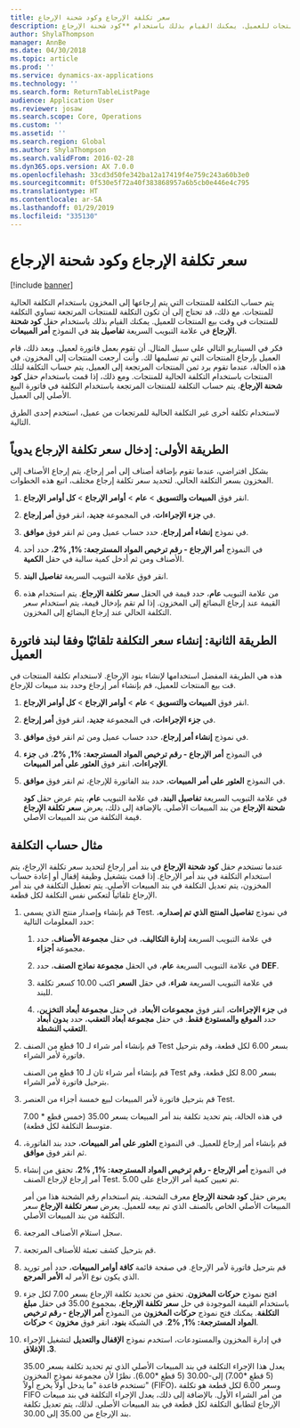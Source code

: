 ```yaml
---
title: سعر تكلفة الإرجاع وكود شحنة الإرجاع
description: قد تحتاج إلى أن تكون التكلفة للمنتجات المرتجعة تساوي التكلفة للمنتجات في وقت بيع المنتجات للعميل. يمكنك القيام بذلك باستخدام **كود شحنة الإرجاع**.
author: ShylaThompson
manager: AnnBe
ms.date: 04/30/2018
ms.topic: article
ms.prod: ''
ms.service: dynamics-ax-applications
ms.technology: ''
ms.search.form: ReturnTableListPage
audience: Application User
ms.reviewer: josaw
ms.search.scope: Core, Operations
ms.custom: ''
ms.assetid: ''
ms.search.region: Global
ms.author: ShylaThompson
ms.search.validFrom: 2016-02-28
ms.dyn365.ops.version: AX 7.0.0
ms.openlocfilehash: 33cd3d50fe342ba12a17419f4e759c243a60b3e0
ms.sourcegitcommit: 0f530e5f72a40f383868957a6b5cb0e446e4c795
ms.translationtype: HT
ms.contentlocale: ar-SA
ms.lasthandoff: 01/29/2019
ms.locfileid: "335130"
---
```

# <a name="return-cost-price-and-return-lot-id"></a>سعر تكلفة الإرجاع وكود شحنة الإرجاع        

[!include [banner](../includes/banner.md)]



يتم حساب التكلفة للمنتجات التي يتم إرجاعها إلى المخزون باستخدام التكلفة الحالية للمنتجات. مع ذلك، قد تحتاج إلى أن تكون التكلفة للمنتجات المرتجعة تساوي التكلفة للمنتجات في وقت بيع المنتجات للعميل. يمكنك القيام بذلك باستخدام حقل **كود شحنة الإرجاع** في علامة التبويب السريعة **تفاصيل بند** في النموذج **أمر المبيعات**.

فكر في السيناريو التالي على سبيل المثال. أن تقوم بعمل فاتورة لعميل. وبعد ذلك، قام العميل بإرجاع المنتجات التي تم تسليمها لك. وأنت أرجعت المنتجات إلى المخزون. في هذه الحالة، عندما تقوم برد ثمن المنتجات المرتجعة إلى العميل، يتم حساب التكلفة لتلك المنتجات باستخدام التكلفة الحالية للمنتجات. ومع ذلك، إذا قمت باستخدام حقل **كود شحنة الإرجاع**، يتم حساب التكلفة للمنتجات المرتجعة باستخدام التكلفة في فاتورة البيع الأصلي إلى العميل.

لاستخدام تكلفة أخرى غير التكلفة الحالية للمرتجعات من عميل، استخدم إحدى الطرق التالية.

## <a name="method-1-manually-enter-the-return-cost-price"></a>الطريقة الأولى: إدخال سعر تكلفة الإرجاع يدوياً

بشكل افتراضي، عندما تقوم بإضافة أصناف إلى أمر إرجاع، يتم إرجاع الأصناف إلى المخزون بسعر التكلفة الحالي. لتحديد سعر تكلفة إرجاع مختلف، اتبع هذه الخطوات.

1.  انقر فوق **المبيعات والتسويق** \> **عام** \> **أوامر الإرجاع** \> **كل أوامر الإرجاع**.

2.  في **جزء الإجراءات**، في المجموعة **جديد**، انقر فوق **أمر إرجاع**.

3.  في نموذج **إنشاء أمر إرجاع**، حدد حساب عميل ومن ثم انقر فوق **موافق**.

4.  في النموذج **أمر الإرجاع - رقم ترخيص المواد المسترجعة: %1, %2**، حدد أحد الأصناف ومن ثم أدخل كمية سالبة في حقل **الكمية‏‎**.

5.  انقر فوق علامة التبويب السريعة **تفاصيل البند**.

6.  من علامة التبويب **عام**، حدد قيمة في الحقل **سعر تكلفة الإرجاع**. يتم استخدام هذه القيمة عند إرجاع البضائع إلى المخزون. إذا لم تقم بإدخال قيمة، يتم استخدام سعر التكلفة الحالي عند إرجاع البضائع إلى المخزون.

## <a name="method-2-automatically-generate-the-cost-price-based-on-the-customer-invoice-line"></a>الطريقة الثانية: إنشاء سعر التكلفة تلقائيًا وفقا لبند فاتورة العميل

هذه هي الطريقة المفضل استخدامها لإنشاء بنود الإرجاع. لاستخدام تكلفة المنتجات في قت بيع المنتجات للعميل، قم بإنشاء أمر إرجاع وحدد بند مبيعات للإرجاع.

1.  انقر فوق **المبيعات والتسويق** \> **عام** \> **أوامر الإرجاع** \> **كل أوامر الإرجاع**.

2.  في **جزء الإجراءات**، في المجموعة **جديد**، انقر فوق **أمر إرجاع**.

3.  في نموذج **إنشاء أمر إرجاع**، حدد حساب عميل ومن ثم انقر فوق **موافق**.

4.  في النموذج **أمر الإرجاع - رقم ترخيص المواد المسترجعة: %1, %2**، في **جزء الإجراءات**، انقر فوق **العثور على أمر المبيعات‬**.

5.  في النموذج **العثور على أمر المبيعات‬**، حدد بند الفاتورة للإرجاع، ثم انقر فوق **موافق**.
    
    في علامة التبويب السريعة **تفاصيل البند**، في علامة التبويب **عام**، يتم عرض حقل **كود شحنة الإرجاع** من بند المبيعات الأصلي. بالإضافة إلى ذلك، يعرض **سعر تكلفة الإرجاع** قيمة التكلفة من بند المبيعات الأصلي.

## <a name="cost-calculation-example"></a>مثال حساب التكلفة

عندما تستخدم حقل **كود شحنة الإرجاع** في بند أمر إرجاع لتحديد سعر تكلفة الإرجاع، يتم استخدام التكلفة في بند أمر الإرجاع. إذا قمت بتشغيل وظيفة إقفال أو إعادة حساب المخزون، يتم تعديل التكلفة في بند المبيعات الأصلي. يتم تعطيل التكلفة في بند أمر الإرجاع تلقائياً لتعكس نفس التكلفة لكل قطعة.

1.  قم بإنشاء وإصدار منتج الذي يسمى Test. في نموذج **‏‫تفاصيل المنتج الذي تم إصداره‬**، حدد المعلومات التالية:
    
    1.  في علامة التبويب السريعة **إدارة التكاليف**، في حقل **مجموعة الأصناف**، حدد مجموعة **أجزاء**.
    
    2.  في علامة التبويب السريعة **عام**، في الحقل **مجموعة نماذج الصنف‬**، حدد **DEF**.
    
    3.  في علامة التبويب السريعة **شراء**، في حقل **السعر** اكتب 10.00 كسعر تكلفة للبند.
    
    4.  في **جزء الإجراءات**، انقر فوق **مجموعات الأبعاد**. في حقل **مجموعة أبعاد التخزين**، حدد **الموقع والمستودع فقط**. في حقل **مجموعة أبعاد التعقب**، حدد **بدون أبعاد التعقب النشطة**.

2.  قم بإنشاء أمر شراء لـ 10 قطع من الصنف Test بسعر 6.00 لكل قطعة، وقم بترحيل فاتورة لأمر الشراء.
    
    قم بإنشاء أمر شراء ثان لـ 10 قطع من الصنف Test بسعر 8.00 لكل قطعة، وقم بترحيل فاتورة لأمر الشراء.

3.  قم بترحيل فاتورة لأمر المبيعات لبيع خمسة أجزاء من العنصر Test.
    
    في هذه الحالة، يتم تحديد تكلفة بند أمر المبيعات بسعر 35.00 (خمس قطع \* 7.00 متوسط التكلفة لكل قطعة).

4.  قم بإنشاء أمر إرجاع للعميل. في النموذج **العثور على أمر المبيعات‬**، حدد بند الفاتورة، ثم انقر فوق **موافق**.

5.  في النموذج **أمر الإرجاع - رقم ترخيص المواد المسترجعة: %1, %2**، تحقق من إنشاء أمر إرجاع لإرجاع الصنف Test. تم تعيين كمية أمر الإرجاع على 5.00.
    
    يعرض حقل **كود شحنة الإرجاع** معرف الشحنة. يتم استخدام رقم الشحنة هذا من أمر المبيعات الأصلي الخاص بالصنف الذي تم بيعه للعميل. يعرض **سعر تكلفة الإرجاع** سعر التكلفة من بند المبيعات الأصلي.

6.  سجل استلام الأصناف المرجعة.

7.  قم بترحيل كشف تعبئة للأصناف المرتجعة.

8.  قم بترحيل فاتورة لأمر الإرجاع. في صفحة قائمة **كافة أوامر المبيعات**، حدد أمر توريد الذي يكون نوع الأمر له **‏‫الأمر المرجع‬**.

9.  افتح نموذج **حركات المخزون**. تحقق من تحديد تكلفة الإرجاع بسعر 7.00 لكل جزء باستخدام القيمة الموجودة في حل **سعر تكلفة الإرجاع**، بمجموع 35.00 في حقل **مبلغ التكلفة**. يمكنك فتح نموذج **حركات المخزون** من النموذج **أمر الإرجاع - رقم ترخيص المواد المسترجعة: %1, %2**. في الشبكة **بنود**، انقر فوق **مخزون** \> **حركات**.

10. في إدارة المخزون والمستودعات، استخدم نموذج **الإقفال والتعديل** لتشغيل الإجراء **3. الإغلاق**.
    
    يعدل هذا الإجراء التكلفة في بند المبيعات الأصلي الذي تم تحديد تكلفة بسعر 35.00 (5 قطع \*7.00) إلى-30.00 (5 قطع \*6.00). نظرًا لأن مجموعة نموذج المخزون تستخدم قاعدة "ما يدخل أولاً يخرج أولاً" (FIFO)، وسعر 6.00 لكل قطعة هو تكلفة FIFO من أمر الشراء الأول. بالإضافة إلى ذلك، يعدل الإجراء التكلفة في بند مبيعات الإرجاع لتطابق التكلفة لكل قطعة في بند المبيعات الأصلي. لذلك، يتم تعديل تكلفة بند الإرجاع من 35.00 إلى 30.00.




